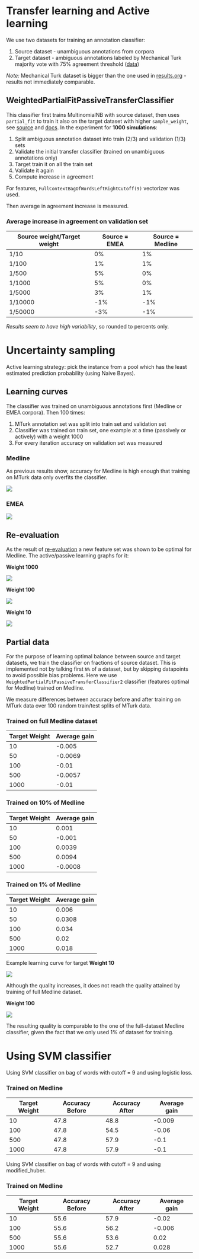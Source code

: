 # Transfer learning and Active learning

We use two datasets for training an annotation classifier:

1. Source dataset - unambiguous annotations from corpora
2. Target dataset - ambiguous annotations labeled by Mechanical Turk majority vote with 75% agreement threshold ([data](https://kitt.cl.uzh.ch/kitt/mantracrowd/disambig/vote_results.csv?AgreementThr=0.75))

*Note:* Mechanical Turk dataset is bigger than the one used in [results.org](results.org) - results not immediately comparable.

## WeightedPartialFitPassiveTransferClassifier

This classifier first trains MultinomialNB with source dataset, then uses `partial_fit` to train it also on the target dataset with higher `sample_weight`, see [source](transfer.py) and [docs](http://scikit-learn.org/stable/modules/generated/sklearn.naive_bayes.MultinomialNB.html#sklearn.naive_bayes.MultinomialNB.partial_fit). In the experiment for **1000 simulations**:

1. Split ambiguous annotation dataset into train (2/3) and validation (1/3) sets
1. Validate the initial transfer classifier (trained on unambiguous annotations only)
1. Target train it on all the train set 
1. Validate it again
1. Compute increase in agreement

For features, `FullContextBagOfWordsLeftRightCutoff(9)` vectorizer was used.

Then average in agreement increase is measured. 

### Average increase in agreement on validation set

|Source weight/Target weight|Source = EMEA|Source = Medline|
| --- | --- | --- |
|1/10|0%|1%|
|1/100|1%|1%|
|1/500|5%|0%|
|1/1000|5%|0%|
|1/5000|3%|1%|
|1/10000|-1%|-1%|
|1/50000|-3%|-1%|

*Results seem to have high variability*, so rounded to percents only.

# Uncertainty sampling

Active learning strategy: pick the instance from a pool which has the least estimated prediction probability (using Naive Bayes).

## Learning curves

The classifier was trained on unambiguous annotations first (Medline or EMEA corpora). Then 100 times:

1. MTurk annotation set was split into train set and validation set
2. Classifier was trained on train set, one example at a time (passively or actively) with a weight 1000
3. For every iteration accuracy on validation set was measured

### Medline

As previous results show, accuracy for Medline is high enough that training on MTurk data only overfits the classifier.

![](http://davtyan.org/pml/Medline_weight1000_avg100.png)

### EMEA

![](http://davtyan.org/pml/EMEA_weight1000_avg100.png)

## Re-evaluation

As the result of [re-evaluation](https://github.com/martinthenext/eth_ml/blob/master/results.org#re-evaluation) a new feature set was shown to be optimal for Medline. The active/passive learning graphs for it:

**Weight 1000**

![](http://davtyan.org/pml/WeightedPartialFitPassiveTransferClassifier2_Medline_weight1000.png)

**Weight 100**

![](http://davtyan.org/pml/WeightedPartialFitPassiveTransferClassifier2_Medline_weight100.png)

**Weight 10**

![](http://davtyan.org/pml/WeightedPartialFitPassiveTransferClassifier2_Medline_weight10.png)

## Partial data

For the purpose of learning optimal balance between source and target datasets, we train the classifier on fractions of source dataset. This is implemented not by talking first `N%` of a dataset, but by skipping datapoints to avoid possible bias problems. Here we use `WeightedPartialFitPassiveTransferClassifier2` classifier (features optimal for Medline) trained on Medline.

We measure differences between accuracy before and after training on MTurk data over 100 random train/test splits of MTurk data.

### Trained on full Medline dataset

|Target Weight|Average gain|
| --- | --- |
|10|-0.005|
|50|-0.0069|
|100|-0.01|
|500|-0.0057|
|1000|-0.01|

### Trained on 10% of Medline

|Target Weight|Average gain|
| --- | --- |
|10|0.001|
|50|-0.001|
|100|0.0039|
|500|0.0094|
|1000|-0.0008|

### Trained on 1% of Medline

|Target Weight|Average gain|
| --- | --- |
|10|0.006|
|50|0.0308|
|100|0.034|
|500|0.02|
|1000|0.018|

Example learning curve for target **Weight 10**

![](http://davtyan.org/pml/WeightedPartialFitPassiveTransferClassifier2_Medline_fraction0.01_weight10.png)

Although the quality increases, it does not reach the quality attained by training of full Medline dataset.

**Weight 100**

![](http://davtyan.org/pml/WeightedPartialFitPassiveTransferClassifier2_Medline_fraction0.01_weight100.png)

The resulting quality is comparable to the one of the full-dataset Medline classifier, given the fact that we only used 1% of dataset for training.

# Using SVM classifier

Using SVM classifier on bag of words with cutoff = 9 and using logistic loss. 

### Trained on Medline

|Target Weight| Accuracy Before | Accuracy After | Average gain|
| --- | --- | --- | --- |
|10|47.8|48.8|-0.009|
|100|47.8|54.5|-0.06|
|500|47.8|57.9|-0.1|
|1000|47.8|57.9|-0.1|

Using SVM classifier on bag of words with cutoff = 9 and using modified_huber. 

### Trained on Medline

|Target Weight| Accuracy Before | Accuracy After | Average gain|
| --- | --- | --- | --- |
|10|55.6|57.9|-0.02|
|100|55.6|56.2|-0.006|
|500|55.6|53.6|0.02|
|1000|55.6|52.7|0.028|